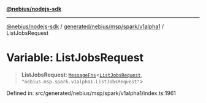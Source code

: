 [**@nebius/nodejs-sdk**](../../../../../../README.md)

---

[@nebius/nodejs-sdk](../../../../../../README.md) / [generated/nebius/msp/spark/v1alpha1](../README.md) / ListJobsRequest

# Variable: ListJobsRequest

> **ListJobsRequest**: [`MessageFns`](../../../../../../runtime/protos/core/interfaces/MessageFns.md)\<[`ListJobsRequest`](../interfaces/ListJobsRequest.md), `"nebius.msp.spark.v1alpha1.ListJobsRequest"`\>

Defined in: src/generated/nebius/msp/spark/v1alpha1/index.ts:1961
